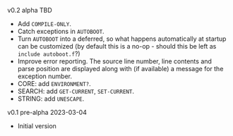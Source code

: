 
v0.2 alpha TBD
- Add `COMPILE-ONLY`.
- Catch exceptions in `AUTOBOOT`.
- Turn `AUTOBOOT` into a deferred, so what happens automatically at startup can be customized (by default this is a no-op - should this be left as `include autoboot.f`?)
- Improve error reporting.  The source line number, line contents and parse position are displayed along with (if available) a message for the exception number.
- CORE: add `ENVIRONMENT?`.
- SEARCH: add `GET-CURRENT`, `SET-CURRENT`.
- STRING: add `UNESCAPE`.

v0.1 pre-alpha 2023-03-04
- Initial version
